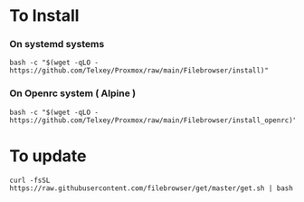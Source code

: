 # To Install 

### On systemd systems

    bash -c "$(wget -qLO - https://github.com/Telxey/Proxmox/raw/main/Filebrowser/install)"

### On Openrc system ( Alpine )    

    bash -c "$(wget -qLO - https://github.com/Telxey/Proxmox/raw/main/Filebrowser/install_openrc)"

# To update 

    curl -fsSL https://raw.githubusercontent.com/filebrowser/get/master/get.sh | bash

